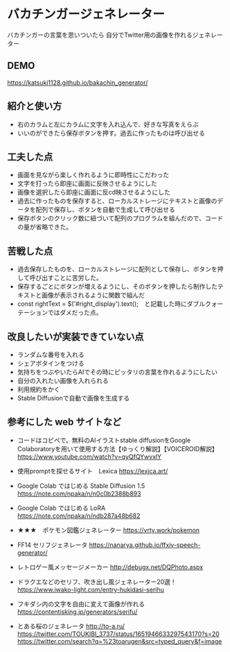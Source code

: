 # バカチンガージェネレーター
  バカチンガーの言葉を思いついたら
  自分でTwitter用の画像を作れるジェネレーター

## DEMO
https://katsuki1128.github.io/bakachin_generator/

## 紹介と使い方
  - 右のカラムと左にカラムに文字を入れ込んで、好きな写真をえらぶ
  - いいのができたら保存ボタンを押す。過去に作ったものは呼び出せる

## 工夫した点
  - 画面を見ながら楽しく作れるように即時性にこだわった 
  - 文字を打ったら即座に画面に反映させるようにした
  - 画像を選択したら即座に画面に反cd映させるようにした
  - 過去に作ったものを保存すると、ローカルストレージにテキストと画像のデータを配列で保存し、ボタンを自動で生成して呼び出せる
  - 保存ボタンのクリック数に紐づいて配列のプログラムを組んだので、コードの量が省略できた。

## 苦戦した点
  
  - 過去保存したものを、ローカルストレージに配列として保存し、ボタンを押して呼び出すことに苦労した。
  - 保存するごとにボタンが増えるようにし、そのボタンを押したら制作したテキストと画像が表示されるように関数で組んだ
  -  const rightText = $('#right_display').text();　と記載した時にダブルクォーテーションではダメだった点。

## 改良したいが実装できていない点
  - ランダムな番号を入れる
  - シェアボタインをつける 
  - 気持ちをつぶやいたらAIでその時にピッタリの言葉を作れるようにしたい
  - 自分の入れたい画像を入れられる
  - 利用規約をかく
  - Stable Diffusionで自動で画像を生成する

## 参考にした web サイトなど

  
  - コードはコピペで。無料のAIイラストstable diffusionをGoogle Colaboratoryを用いて使用する方法【ゆっくり解説】【VOICEROID解説】
  https://www.youtube.com/watch?v=qyQfQYwvxlY

  - 使用promptを探せるサイト　Lexica
  https://lexica.art/

  - Google Colab ではじめる Stable Diffusion 1.5
  https://note.com/npaka/n/n0c0b2388b893


  - Google Colab ではじめる LoRA
  https://note.com/npaka/n/ndb287a48b682

  - ★★★　ポケモン図鑑ジェネレーター
  https://vrty.work/pokemon

  
  - FF14 セリフジェネレータ
  https://nanarya.github.io/ffxiv-speech-generator/

  - レトロゲー風メッセージメーカー
  http://debugx.net/DQPhoto.aspx
  
  - ドラクエなどのセリフ、吹き出し風ジェネレーター20選！
  https://www.iwako-light.com/entry-hukidasi-serihu
  
  - フキダシ内の文字を自由に変えて画像が作れる
  https://contentisking.jp/generators/serifu/

  - とある桜のジェネレータ
  http://to-a.ru/
  https://twitter.com/TOUKIBI_3737/status/1651946633297543170?s=20
  https://twitter.com/search?q=%23toarugen&src=typed_query&f=image


